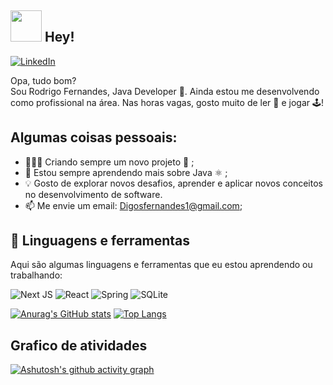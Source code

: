 ## <img src="https://camo.githubusercontent.com/ee9d678a838fdc800a7b1449bae75552c13bfa5afeb275eb6b315e02499c8ba0/68747470733a2f2f656d6f6a69732e736c61636b6d6f6a69732e636f6d2f656d6f6a69732f696d616765732f313533313834393433302f343234362f626c6f622d73756e676c61737365732e6769663f31353331383439343330" width="50"> Hey! 

[![LinkedIn](https://img.shields.io/badge/LinkedIn-0E76A8?style=for-the-badge&logo=linkedin&logoColor=white)](https://linkedin.com/in/rodrigo-souza-742175149/)


Opa, tudo bom?  
Sou Rodrigo Fernandes, Java Developer 🚀. Ainda estou me desenvolvendo como profissional na área. Nas horas vagas, gosto muito de ler 📖 e jogar 🕹️!


## Algumas coisas pessoais:

- 👨🏽‍💻 Criando sempre um novo projeto 🚀 ;
- 🌱 Estou sempre aprendendo mais sobre Java ⚛️ ;
- 💡 Gosto de explorar novos desafios, aprender e aplicar novos conceitos no desenvolvimento de software.
- 📫 Me envie um email: Digosfernandes1@gmail.com;

## 🔭 Linguagens e ferramentas

Aqui são algumas linguagens e ferramentas que eu estou aprendendo ou trabalhando:

![Next JS](https://img.shields.io/badge/Next-black?style=for-the-badge&logo=next.js&logoColor=white) ![React](https://img.shields.io/badge/React-61DAFB?style=for-the-badge&logo=react&logoColor=white)  ![Spring](https://img.shields.io/badge/spring-%236DB33F.svg?style=for-the-badge&logo=spring&logoColor=white) ![SQLite](https://img.shields.io/badge/sqlite-%2307405e.svg?style=for-the-badge&logo=sqlite&logoColor=white)


[![Anurag's GitHub stats](https://github-readme-stats.vercel.app/api?username=digofernandes&theme=dark)](https://github.com/anuraghazra/github-readme-stats)
[![Top Langs](https://github-readme-stats.vercel.app/api/top-langs/?username=DigoFernandes&layout=compact&langs_count=16&theme=dark&hide=php)](https://github.com/anuraghazra/github-readme-stats)



  
## Grafico de atividades
[![Ashutosh's github activity graph](https://github-readme-activity-graph.vercel.app/graph?username=DigoFernandes&theme=react-dark)](https://github.com/ashutosh00710/github-readme-activity-graph)

